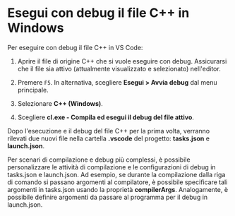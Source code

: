 <h1 data-loc-id="walkthrough.mac.title.run.and.debug.your.file">Esegui con debug il file C++ in Windows</h1>
<p data-loc-id="walkthrough.mac.run.and.debug.your.file">Per eseguire con debug il file C++ in VS Code:</p>
<ol>
<li><p data-loc-id="walkthrough.mac.instructions1">Aprire il file di origine C++ che si vuole eseguire con debug. Assicurarsi che il file sia attivo (attualmente visualizzato e selezionato) nell'editor.</p>
</li>
<li><p data-loc-id="walkthrough.mac.press.f5">Premere <code>F5</code>. In alternativa, scegliere <strong><span data-loc-id="walkthrough.mac.run" data-loc-hint="Refers to Run command on main menu">Esegui</span> &gt; <span data-loc-id="walkthrough.mac.start.debugging" data-loc-hint="Refers to Start Debugging command under Run menu on main menu">Avvia debug</span></strong> dal menu principale.</p>
</li>
<li><p data-loc-id="walkthrough.mac.select.compiler">Selezionare <strong>C++ (Windows)</strong>.</p>
</li>
<li><p data-loc-id="walkthrough.mac.choose.build.active.file">Scegliere <strong>cl.exe - <span data-loc-id="walkthrough.windows.build.and.debug.active.file" data-loc-hint="Should be the same as translation for build.and.debug.active.file in extension.ts">Compila ed esegui il debug del file attivo</span></strong>.</p>
</li>
</ol>
<p data-loc-id="walkthrough.mac.after.running">Dopo l'esecuzione e il debug del file C++ per la prima volta, verranno rilevati due nuovi file nella cartella <strong>.vscode</strong> del progetto: <strong>tasks.json</strong> e <strong>launch.json</strong>.</p>

<p data-loc-id="walkthrough.mac.for.more.complex">Per scenari di compilazione e debug più complessi, è possibile personalizzare le attività di compilazione e le configurazioni di debug in <span>tasks.json</span> e <span>launch.json</span>. Ad esempio, se durante la compilazione dalla riga di comando si passano argomenti al compilatore, è possibile specificare tali argomenti in <span>tasks.json</span> usando la proprietà <strong>compilerArgs</strong>. Analogamente, è possibile definire argomenti da passare al programma per il debug in <span>launch.json</span>.</p>
